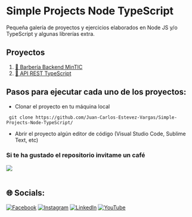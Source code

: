 # Simple Projects Node TypeScript

Pequeña galería de proyectos y ejercicios elaborados en Node JS y/o TypeScript y algunas librerías extra.

## Proyectos

1. [🧔 Barbería Backend MinTIC](https://github.com/Juan-Carlos-Estevez-Vargas/Simple-Projects-Node-TypeScript/tree/master/02.%20Barberia%20Backend%20NodeJS)
2. [🚀 API REST TypeScript](https://github.com/Juan-Carlos-Estevez-Vargas/Simple-Projects-Node-TypeScript/tree/master/01.%20API%20REST%20TypeScript)

## Pasos para ejecutar cada uno de los proyectos:

- Clonar el proyecto en tu máquina local

```git
 git clone https://github.com/Juan-Carlos-Estevez-Vargas/Simple-Projects-Node-TypeScript/
```

- Abrir el proyecto algún editor de código (Visual Studio Code, Sublime Text, etc)

### Si te ha gustado el repositorio invitame un café
<div align="left">
  <a href="https://paypal.me/JEstevezVargas" target="_blank" style="display: inline-block;">
    <img
      src="https://img.shields.io/badge/Donate-Buy%20Me%20A%20Coffee-orange.svg?style=flat-square&logo=buymeacoffee" 
      align="center"
     />
  </a>
</div>
<br />

## 🌐 Socials:
[![Facebook](https://img.shields.io/badge/Facebook-%231877F2.svg?logo=Facebook&logoColor=white)](https://facebook.com/juancarlos.estevezvargas.98) [![Instagram](https://img.shields.io/badge/Instagram-%23E4405F.svg?logo=Instagram&logoColor=white)](https://instagram.com/juankestevez) [![LinkedIn](https://img.shields.io/badge/LinkedIn-%230077B5.svg?logo=linkedin&logoColor=white)](https://linkedin.com/in/juan-carlos-estevez-vargas) [![YouTube](https://img.shields.io/badge/YouTube-%23FF0000.svg?logo=YouTube&logoColor=white)](https://youtube.com/@JuanCarlosEstevezVargas)
